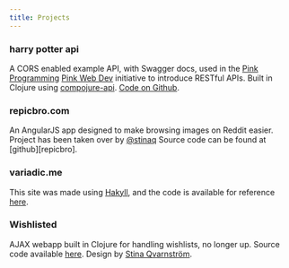 ```yaml
---
title: Projects
---
```


### harry potter api

A CORS enabled example API, with Swagger docs, used in the [Pink Programming][pp] [Pink Web Dev][pwd] initiative to introduce RESTful APIs. Built in Clojure using [compojure-api][compojure-api]. [Code on Github][harry-potter-api].

### repicbro.com

An AngularJS app designed to make browsing images on Reddit easier. Project has been taken over by [\@stinaq][stinaq] Source code can be found at [github][repicbro].

### variadic.me

This site was made using [Hakyll][hakyll], and the code is available for reference [here][variadicgh].

### Wishlisted

AJAX webapp built in Clojure for handling wishlists, no longer up. Source code available [here][wlgithub]. Design by [Stina Qvarnström][stinaq].

[menukeeper]: https://menukeeper.com
[wlgithub]: https://github.com/yuhama/wishlisted
[hakyll]: http://jaspervdj.be/hakyll/
[variadicgh]: https://github.com/yuhama/variadic.me
[stinaq]: https://github.com/stinaq
[harry-potter-api]: https://github.com/yuhama/harry-potter-api
[compojure-api]: https://github.com/metosin/compojure-api
[pwd]: http://pinkwebdev.se/
[pp]: http://www.pinkprogramming.se/
